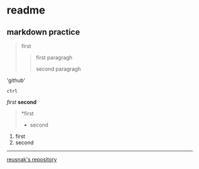 # readme
## markdown practice

>first
>>first paragragh
>>
>>second paragragh

'github'

`ctrl`

_first_
__second__

>
>*first
>* second


1. first
2. second


***

[reusnak's repository](https://github.com/Reusnak/Reusnak-s-note/edit/main/README.md)


